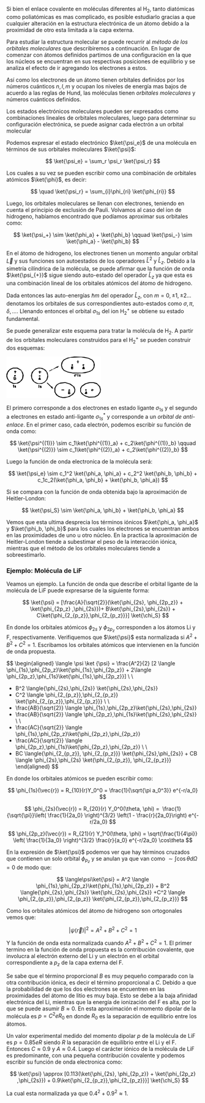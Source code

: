 
Si bien el enlace covalente en moléculas diferentes al $\text{H}_2$, tanto diatómicas como poliatómicas es mas complicado, es posible estudiarlo gracias a que cualquier alteración en la estructura electrónica de un átomo debido a la proximidad de otro esta limitada a la capa externa. 

Para estudiar la estructura molecular se puede recurrir al *método de los orbitales moleculares* que describiremos a continuación. En lugar de comenzar con átomos definidos partimos de una configuración en la que los núcleos se encuentran en sus respectivas posiciones de equilibrio y se analiza el efecto de ir agregando los electrones a estos.

Así como los electrones de un átomo tienen orbitales definidos por los números cuánticos $n, l, m$ y ocupan los niveles de energía mas bajos de acuerdo a las reglas de Hund, las moléculas tienen *orbitales moleculares* y números cuánticos definidos. 

Los estados electrónicos moleculares pueden ser expresados como combinaciones lineales de orbitales moleculares, luego para determinar su configuración electrónica, se puede asignar cada electrón a un orbital molecular

Podemos expresar el estado electrónico $\ket{\psi_e}$ de una molécula en términos de sus orbitales moleculares $\ket{\psi}$:

$$ 
\ket{\psi_e} = \sum_r \psi_r \ket{\psi_r}
$$

Los cuales a su vez se pueden escribir como una combinación de orbitales atómicos $\ket{\phi}$, es decir: 

$$
\quad \ket{\psi_r} = \sum_{i}\phi_{ri} \ket{\phi_{ri}} 
$$

Luego, los orbitales moleculares se llenan con electrones, teniendo en cuenta el principio de exclusión de Pauli.  Volvamos al caso del ion de hidrogeno, habíamos encontrado que podíamos aproximar sus orbitales como:

$$
\ket{\psi_+} \sim \ket{\phi_a} + \ket{\phi_b} \qquad \ket{\psi_-} \sim \ket{\phi_a} - \ket{\phi_b}
$$

En el átomo de hidrogeno, los electrones tienen un momento angular orbital $\vec{L}$ y sus funciones son autoestados de los operadores $\hat{L}^2$ y $\hat{L}_z$. Debido a la simetría cilíndrica de la molécula, se puede afirmar que la función de onda $\ket{\psi_{+}}$ sigue siendo auto-estado del operador $\hat{L}_z$ ya que esta es una combinación lineal de los orbitales atómicos del átomo de hidrogeno. 

Dada entonces las auto-energías $\hbar m$ del operador $\hat{L}_z$, con $m = 0, \pm 1, \pm 2 ...$ denotamos los orbitales de sus correspondientes auto-estados como $\sigma, \pi, \delta,...$. Llenando entonces el orbital $\sigma_{1s}$ del ion $\text{H}_2^+$ se obtiene su estado fundamental. 

Se puede generalizar este esquema para tratar la molécula de $\text{H}_2$. A partir de los orbitales moleculares construidos para el $\text{H}_2^+$ se pueden construir dos esquemas:

![Orbitales del hidrogeno](../assets/20250318060913.png)

El primero corresponde a dos electrones en estado ligante $\sigma_{1s}$ y el segundo a electrones en estado anti-ligante $\sigma^*_{1s}$ y corresponde a un *orbital de anti-enlace*. En el primer caso, cada electrón, podemos escribir su función de onda como:

$$ 
\ket{\psi^{(1)}} \sim c_1\ket{\phi^{(1)}_a} + c_2\ket{\phi^{(1)}_b} \qquad 
\ket{\psi^{(2)}} \sim c_1\ket{\phi^{(2)}_a} + c_2\ket{\phi^{(2)}_b}
$$

Luego la función de onda electronica de la molécula será:

$$ 
\ket{\psi_e} \sim c_1^2 \ket{\phi_a, \phi_a} + c_2^2 \ket{\phi_b, \phi_b} + c_1c_2(\ket{\phi_a, \phi_b} + \ket{\phi_b, \phi_a})
$$

Si se compara con la función de onda obtenida bajo la aproximación de Heitler-London:

$$
\ket{\psi_S} \sim \ket{\phi_a, \phi_b} + \ket{\phi_b, \phi_a}
$$

Vemos que esta ultima desprecia los términos iónicos $\ket{\phi_a, \phi_a}$ y $\ket{\phi_b, \phi_b}$ para los cuales los electrones se encuentran ambos en las proximidades de uno u otro núcleo. En la practica la aproximación de Heitler-London tiende a subestimar el peso de la interacción iónica, mientras que el método de los orbitales moleculares tiende a sobreestimarlo. 

### Ejemplo: Molécula de $\text{LiF}$

Veamos un ejemplo. La función de onda que describe el orbital ligante de la molécula de $\text{LiF}$ puede expresarse de la siguiente forma:

$$ 
\ket{\psi} = [\frac{A}{\sqrt{2}}(\ket{\phi_{2s}, \phi_{2p_z}} + \ket{\phi_{2p_z} ,\phi_{2s}})+ B\ket{\phi_{2s},\phi_{2s}} + C\ket{\phi_{2_{p_z}},\phi_{2_{p_z}}}] \ket{\chi_S}
$$

En donde los orbitales atómicos $\phi_{2s}$ y $\phi_{2p_z}$ corresponden a los átomos $\text{Li}$ y $\text{F}$, respectivamente. Verifiquemos que $\ket{\psi}$ esta normalizada si $A^2 + B^2 + C^2 = 1$. Escribamos los orbitales atómicos que intervienen en la función de onda propuesta.  

$$
\begin{aligned} 
\langle \psi \ket {\psi} = \frac{A^2}{2} [2 \langle \phi_{1s},\phi_{2p_z}\ket{\phi_{1s},\phi_{2p_z}} + 2\langle \phi_{2p_z},\phi_{1s}\ket{\phi_{1s},\phi_{2p_z}}]
\\ \\
+ B^2 \langle{\phi_{2s},\phi_{2s}} \ket{\phi_{2s},\phi_{2s}} 
+ C^2 \langle \phi_{2_{p_z}},\phi_{2_{p_z}} \ket{\phi_{2_{p_z}},\phi_{2_{p_z}}} 
\\ \\
+ \frac{AB}{\sqrt{2}} \langle \phi_{1s},\phi_{2p_z}\ket{\phi_{2s},\phi_{2s}} 
+ \frac{AB}{\sqrt{2}} \langle \phi_{2p_z},\phi_{1s}\ket{\phi_{2s},\phi_{2s}}
\\ \\
+ \frac{AC}{\sqrt{2}} \langle \phi_{1s},\phi_{2p_z}\ket{\phi_{2p_z},\phi_{2p_z}} 
+ \frac{AC}{\sqrt{2}} \langle \phi_{2p_z},\phi_{1s}\ket{\phi_{2p_z},\phi_{2p_z}} 
\\ \\
+ BC \langle{\phi_{2_{p_z}}, \phi_{2_{p_z}}} \ket{\phi_{2s},\phi_{2s}} + CB \langle \phi_{2s},\phi_{2s} \ket{\phi_{2_{p_z}}, \phi_{2_{p_z}}}
\end{aligned} 
$$

En donde los orbitales atómicos se pueden escribir como:

$$
\phi_{1s}(\vec{r}) = R_{10}(r)Y_0^0 = \frac{1}{\sqrt{\pi a_0^3}} e^{-r/a_0}
$$

$$ 
\phi_{2s}(\vec{r}) = R_{20}(r) Y_0^0(\theta, \phi) =  \frac{1}{\sqrt{\pi}}\left( \frac{1}{2a_0} \right)^{3/2} \left(1 - \frac{r}{2a_0}\right) e^{-r/2a_0}
$$

$$ 
\phi_{2p_z}(\vec{r}) = R_{21}(r) Y_1^0(\theta, \phi) = \sqrt{\frac{1}{4\pi}} \left( \frac{1}{3a_0} \right)^{3/2} \frac{r}{a_0} e^{-r/2a_0} \cos\theta
$$

En la expresión de $\ket{\psi}$ podemos ver que hay términos cruzados que contienen un solo orbital $\phi_{p_z}$ y se anulan ya que van como $\sim \int \cos \theta d\Omega = 0$ de modo que:

$$ 
\langle\psi\ket{\psi} = A^2 \langle \phi_{1s},\phi_{2p_z}\ket{\phi_{1s},\phi_{2p_z}} +  
B^2 \langle{\phi_{2s},\phi_{2s}} \ket{\phi_{2s},\phi_{2s}} +C^2 \langle \phi_{2_{p_z}},\phi_{2_{p_z}} \ket{\phi_{2_{p_z}},\phi_{2_{p_z}}}
$$

Como los orbitales atómicos del átomo de hidrogeno son ortogonales vemos que:

$$ 
|\psi(\vec{r})|^2 = A^2 + B^2+C^2 = 1
$$

Y la función de onda esta normalizada cuando $A^2 + B^2+C^2 = 1$. El primer termino en la función de onda propuesta es la contribución covalente, que involucra al electrón externo del $\text{Li}$ y un electrón en el orbital correspondiente a $p_z$ de la capa externa del $\text{F}$. 

Se sabe que el término proporcional $B$ es muy pequeño comparado con la otra contribución iónica, es decir el término proporcional a $C$. Debido a que la probabilidad de que los dos electrones se encuentren en las proximidades del átomo de litio es muy baja. Esto se debe a la baja afinidad electrónica del $\text{Li}$, mientras que la energía de ionización del $\text{F}$ es alta, por lo que se puede asumir $B \approx 0$. En esta aproximación el momento dipolar de la molécula es $p = C^2 e R_0$ en donde $R_0$ es la separación de equilibrio entre los átomos.

Un valor experimental medido del momento dipolar $p$ de la molécula de $\text{LiF}$ es $p=0.85eR$ siendo $R$ la separación de equilibrio entre el $\text{Li}$ y el $\text{F}$. Entonces $C \approx 0.9$ y $A \approx 0.4$. Luego el carácter iónico de la molécula de $\text{LiF}$ es predominante, con una pequeña contribución covalente y podemos escribir su función de onda electronica como:

$$ 
\ket{\psi} \approx  [0.113(\ket{\phi_{2s}, \phi_{2p_z}} + \ket{\phi_{2p_z} ,\phi_{2s}}) + 0.9\ket{\phi_{2_{p_z}},\phi_{2_{p_z}}}] \ket{\chi_S}
$$

La cual esta normalizada ya que $0.4^2 + 0.9^2 \approx 1$.